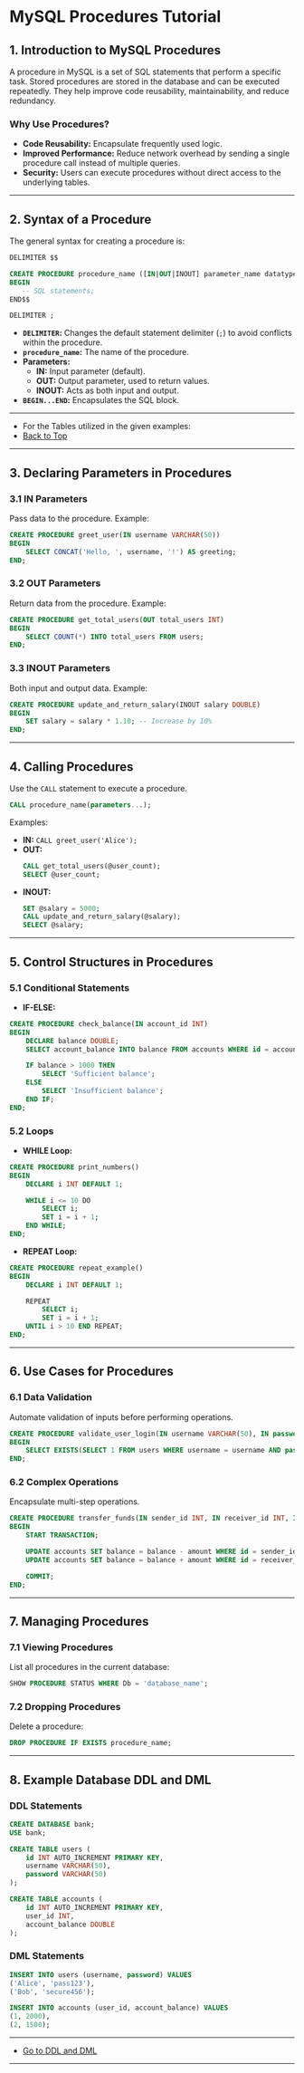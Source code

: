 # **MySQL Procedures Tutorial**

## **1. Introduction to MySQL Procedures**

A procedure in MySQL is a set of SQL statements that perform a specific task. Stored procedures are stored in the database and can be executed repeatedly. They help improve code reusability, maintainability, and reduce redundancy.

### **Why Use Procedures?**
- **Code Reusability:** Encapsulate frequently used logic.
- **Improved Performance:** Reduce network overhead by sending a single procedure call instead of multiple queries.
- **Security:** Users can execute procedures without direct access to the underlying tables.

---

## **2. Syntax of a Procedure**

The general syntax for creating a procedure is:

```sql
DELIMITER $$

CREATE PROCEDURE procedure_name ([IN|OUT|INOUT] parameter_name datatype, ...)
BEGIN
   -- SQL statements;
END$$

DELIMITER ;
```

- **`DELIMITER`:** Changes the default statement delimiter (`;`) to avoid conflicts within the procedure.
- **`procedure_name`:** The name of the procedure.
- **Parameters:**
  - **IN:** Input parameter (default).
  - **OUT:** Output parameter, used to return values.
  - **INOUT:** Acts as both input and output.
- **`BEGIN...END`:** Encapsulates the SQL block.

---
- For the Tables utilized in the given examples:
- [Back to Top](#mysql-procedures-tutorial)
---

## **3. Declaring Parameters in Procedures**

### **3.1 IN Parameters**

Pass data to the procedure. Example:

```sql
CREATE PROCEDURE greet_user(IN username VARCHAR(50))
BEGIN
    SELECT CONCAT('Hello, ', username, '!') AS greeting;
END;
```

### **3.2 OUT Parameters**

Return data from the procedure. Example:

```sql
CREATE PROCEDURE get_total_users(OUT total_users INT)
BEGIN
    SELECT COUNT(*) INTO total_users FROM users;
END;
```

### **3.3 INOUT Parameters**

Both input and output data. Example:

```sql
CREATE PROCEDURE update_and_return_salary(INOUT salary DOUBLE)
BEGIN
    SET salary = salary * 1.10; -- Increase by 10%
END;
```

---

## **4. Calling Procedures**

Use the `CALL` statement to execute a procedure.

```sql
CALL procedure_name(parameters...);
```

Examples:
- **IN:** `CALL greet_user('Alice');`
- **OUT:** 
  ```sql
  CALL get_total_users(@user_count);
  SELECT @user_count;
  ```
- **INOUT:** 
  ```sql
  SET @salary = 5000;
  CALL update_and_return_salary(@salary);
  SELECT @salary;
  ```

---

## **5. Control Structures in Procedures**

### **5.1 Conditional Statements**
- **IF-ELSE:**

```sql
CREATE PROCEDURE check_balance(IN account_id INT)
BEGIN
    DECLARE balance DOUBLE;
    SELECT account_balance INTO balance FROM accounts WHERE id = account_id;

    IF balance > 1000 THEN
        SELECT 'Sufficient balance';
    ELSE
        SELECT 'Insufficient balance';
    END IF;
END;
```

### **5.2 Loops**
- **WHILE Loop:**

```sql
CREATE PROCEDURE print_numbers()
BEGIN
    DECLARE i INT DEFAULT 1;

    WHILE i <= 10 DO
        SELECT i;
        SET i = i + 1;
    END WHILE;
END;
```

- **REPEAT Loop:**

```sql
CREATE PROCEDURE repeat_example()
BEGIN
    DECLARE i INT DEFAULT 1;

    REPEAT
        SELECT i;
        SET i = i + 1;
    UNTIL i > 10 END REPEAT;
END;
```

---

## **6. Use Cases for Procedures**

### **6.1 Data Validation**
Automate validation of inputs before performing operations.

```sql
CREATE PROCEDURE validate_user_login(IN username VARCHAR(50), IN password VARCHAR(50), OUT is_valid BOOLEAN)
BEGIN
    SELECT EXISTS(SELECT 1 FROM users WHERE username = username AND password = password) INTO is_valid;
END;
```

### **6.2 Complex Operations**
Encapsulate multi-step operations.

```sql
CREATE PROCEDURE transfer_funds(IN sender_id INT, IN receiver_id INT, IN amount DOUBLE)
BEGIN
    START TRANSACTION;

    UPDATE accounts SET balance = balance - amount WHERE id = sender_id;
    UPDATE accounts SET balance = balance + amount WHERE id = receiver_id;

    COMMIT;
END;
```

---

## **7. Managing Procedures**

### **7.1 Viewing Procedures**
List all procedures in the current database:
```sql
SHOW PROCEDURE STATUS WHERE Db = 'database_name';
```

### **7.2 Dropping Procedures**
Delete a procedure:
```sql
DROP PROCEDURE IF EXISTS procedure_name;
```

---

## **8. Example Database DDL and DML**
### **DDL Statements**

```sql
CREATE DATABASE bank;
USE bank;

CREATE TABLE users (
    id INT AUTO_INCREMENT PRIMARY KEY,
    username VARCHAR(50),
    password VARCHAR(50)
);

CREATE TABLE accounts (
    id INT AUTO_INCREMENT PRIMARY KEY,
    user_id INT,
    account_balance DOUBLE
);
```

### **DML Statements**

```sql
INSERT INTO users (username, password) VALUES 
('Alice', 'pass123'), 
('Bob', 'secure456');

INSERT INTO accounts (user_id, account_balance) VALUES 
(1, 2000), 
(2, 1500);
```

---

- [Go to DDL and DML](#8-example-database-ddl-and-dml)

---
